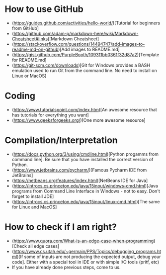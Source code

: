 # How to use GitHub
- (https://guides.github.com/activities/hello-world/)[Tutorial for beginners from GitHub]
- (https://github.com/adam-p/markdown-here/wiki/Markdown-Cheatsheet#links)[Markdown Cheatsheet]
- (https://stackoverflow.com/questions/14494747/add-images-to-readme-md-on-github)[Add images to README.md]
- (https://gist.github.com/PurpleBooth/109311bb0361f32d87a2)[Template for README.md]
- (https://git-scm.com/downloads)[Git for Windows provides a BASH emulation used to run Git from the command line. No need to install on Linux or MacOS]

# Coding
- (https://www.tutorialspoint.com/index.htm)[An awesome resource that has tutorials for everything you want]
- (https://www.geeksforgeeks.org/)[One more awesome resource]

# Compilation/Interpretation
- (https://docs.python.org/3/using/cmdline.html)[Python progamms from command line]. Be sure that you have installed the correct version of Python.
- (https://www.jetbrains.com/pycharm/)[Famous Pycharm IDE from JetBrains]
- (https://netbeans.org/features/index.html)[NetBeans IDE for Java]
- (https://introcs.cs.princeton.edu/java/15inout/windows-cmd.html)[Java programs from Command Line Interface in Windows - not to easy. Don't forget to install JDE]
- (https://introcs.cs.princeton.edu/java/15inout/linux-cmd.html)[The same for Linux and MacOS]

# How to check if I am right? 
- (https://www.quora.com/What-is-an-edge-case-when-programming)[Check all edge cases]
- (https://www.cs.utah.edu/~germain/PPS/Topics/debugging_programs.html)[If some of inputs are not producing the expected output, debug your code]. Either with a special tool in IDE or with simple I/O tools (pritf, etc)
- If you have already done previous steps, come to us.

